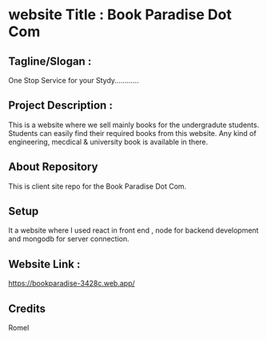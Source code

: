 # website Title : Book Paradise Dot Com

## Tagline/Slogan : 
One Stop Service for your Stydy............

## Project Description : 
This is a website where we sell mainly books for the undergradute students. Students can easily find their required books from this website. Any kind of engineering, mecdical & university book is available in there.

## About Repository
This is client site repo for the Book Paradise Dot Com.

## Setup
It a website where I used react in front end , node for backend development and mongodb for server connection.

## Website Link : 
https://bookparadise-3428c.web.app/

## Credits
Romel
